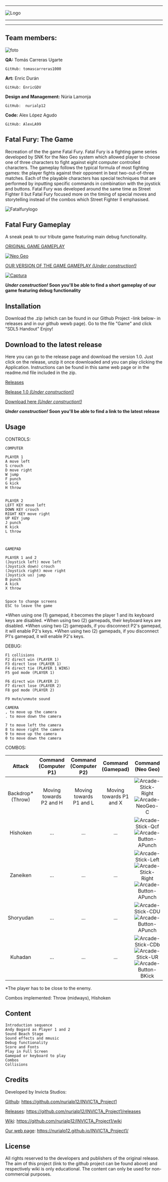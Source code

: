 ﻿

***

![Logo](https://user-images.githubusercontent.com/45202050/54493833-9a452480-48d4-11e9-974f-eff72c589dc6.png)

***

***


## Team members:



![foto](https://user-images.githubusercontent.com/45202050/54494645-dd0afa80-48dc-11e9-9ecb-0e7b0ffe4e87.png)



**QA:** Tomás Carreras Ugarte

	GitHub: tomascarreras1000

**Art:** Enric Durán

	GitHub:	EnricGDV

**Design and Management:** Núria Lamonja

	GitHub:	 nurialp12

**Code:** Alex López Agudo

	GitHub: AlexLA99



## Fatal Fury: The Game

Recreation of the the game Fatal Fury.
Fatal Fury is a fighting game series developed by SNK for the Neo Geo system which allowed player to choose one of three characters to fight against eight computer controlled characters.
The gameplay follows the typical formula of most fighting games: 
the player fights against their opponent in best two-out-of-three matches. 
Each of the playable characters has special techniques that are performed by inputting specific commands in combination with the joystick and buttons. 
Fatal Fury was developed around the same time as Street Fighter II but Fatal Fury focused more on the timing of special moves and storytelling instead of the combos which Street Fighter II emphasised.



![Fatalfurylogo](https://user-images.githubusercontent.com/45202050/54493944-936ae180-48d5-11e9-84dd-8394be766b35.png)



## Fatal Fury Gameplay

A sneak peak to our tribute game featuring main debug functionality.


[ORIGINAL GAME GAMEPLAY](https://www.youtube.com/watch?reload=9&v=HaGLQx7gU8U)

[![Neo Geo](https://user-images.githubusercontent.com/45202069/54490964-e1262080-48ba-11e9-9417-95b7d2374868.png)
](https://youtu.be/EdcM2x3tSDQ)


[OUR VERSION OF THE GAME GAMEPLAY _(Under construction!)_](https://youtu.be/1VTVzMcLEoY)

[![Captura](https://user-images.githubusercontent.com/45202050/59235514-faa4e300-8bf1-11e9-9f13-34d3cfcfa31b.PNG)
](https://youtu.be/1VTVzMcLEoY)


**_Under construction!_ Soon you'll be able to find a short gameplay of our game featuring debug functionality**



## Installation

Download the .zip (which can be found in our Github Project -link below- in releases and in our github wewb page).
Go to the file "Game" and click "SDL5 Handout"
Enjoy!



## Download to the latest release

Here you can go to the release page and download the version 1.0. Just click on the release, unzip it once downloaded and you can play clicking the Application.
Instructions can be found in this same web page or in the readme.md file included in the zip.


[Releases](https://github.com/nurialp12/INVICTA_Project1/releases)

[Release 1.0 _(Under construction!)_](https://github.com/nurialp12/INVICTA_Project1/releases/tag/0.8)

[Download here _(Under construction!)_](https://github.com/nurialp12/INVICTA_Project1/releases)



**_Under construction!_ Soon you'll be able to find a link to the latest release**



## Usage

CONTROLS:

	COMPUTER

	PLAYER 1
	A move left
	S crouch
	D move right
	W jump
	F punch
	G kick
	H throw
	

	PLAYER 2
	LEFT KEY move left
	DOWN KEY crouch
	RIGHT KEY move right
	UP KEY jump
	J punch
	K kick
	L throw



	GAMEPAD

	PLAYER 1 and 2
	(Joystick left) move left
	(Joystick down) crouch
	(Joystick right) move right
	(Joystick uo) jump
	B punch
	A kick
	X throw
	

	Space to change screens
	ESC to leave the game	



*When using one (1) gamepad, it becomes the player 1 and its keyboard keys are disabled.
*When using two (2) gamepads, their keyboard keys are disabled.
*When using two (2) gamepads, if you disconnect P2's gamepad, it will enable P2's keys.
*When using two (2) gamepads, if you disconnect P1's gamepad, it will enable P2's keys.



DEBUG:


	F1 collisions
	F2 direct win (PLAYER 1)
	F3 direct lose (PLAYER 1)
	F4 direct tie (PLAYER 1 WINS)
	F5 god mode (PLAYER 1)

	F6 direct win (PLAYER 2)
	F7 direct lose (PLAYER 2)
	F8 god mode (PLAYER 2)

	F9 mute/unmute sound

	CAMERA
	, to move up the camera
	. to move down the camera

	7 to move left the camera
	8 to move right the camera
	9 to move up the camera
	0 to move down the camera



COMBOS:

| Attack | Command (Computer P1) | Command (Computer P2) | Command (Gamepad) | Command (Neo Geo) |
|:------:|:---------------------:|:---------------------:|:-----------------:|:-----------------:|
| Backdrop* (Throw) | Moving towards P2 and H | Moving towards P1 and L | Moving towards P1 and X |  ![Arcade-Stick-Right](https://user-images.githubusercontent.com/45202050/54491003-1af72700-48bb-11e9-9593-95881a8e5f0e.png)  ![Arcade-NeoGeo-C](https://user-images.githubusercontent.com/45202050/54490997-1a5e9080-48bb-11e9-8479-c703c08b09d8.png)  |
| Hishoken | ... | ... | ... |  ![Arcade-Stick-Qcf](https://user-images.githubusercontent.com/45202050/54491002-1af72700-48bb-11e9-823e-3b330a736b66.png)  ![Arcade-Button-APunch](https://user-images.githubusercontent.com/45202050/54490991-19c5fa00-48bb-11e9-917a-b3aa9c2b2146.png)  |
| Zaneiken | ... | ... | ... |  ![Arcade-Stick-Left](https://user-images.githubusercontent.com/45202050/54491117-1717d480-48bc-11e9-8680-528b2c4572ab.png)  ![Arcade-Stick-Right](https://user-images.githubusercontent.com/45202050/54491120-17b06b00-48bc-11e9-906b-d4ee258ff0e0.png)  ![Arcade-Button-APunch](https://user-images.githubusercontent.com/45202050/54491106-15e6a780-48bc-11e9-93fe-170360e1c713.png)  |
| Shoryudan | ... | ... | ... |  ![Arcade-Stick-CDU](https://user-images.githubusercontent.com/45202050/54491115-1717d480-48bc-11e9-9a93-ba39c49e155e.png)  ![Arcade-Button-APunch](https://user-images.githubusercontent.com/45202050/54491106-15e6a780-48bc-11e9-93fe-170360e1c713.png)  |
| Kuhadan | ... | ... | ... |  ![Arcade-Stick-CDb](https://user-images.githubusercontent.com/45202050/54491114-1717d480-48bc-11e9-9036-d57c6bef3ed9.png)  ![Arcade-Stick-UR](https://user-images.githubusercontent.com/45202050/54491121-17b06b00-48bc-11e9-9d9e-12bea84ce886.png)  ![Arcade-Button-BKick](https://user-images.githubusercontent.com/45202050/54491108-15e6a780-48bc-11e9-8aee-c2e9ab3a13a8.png)  |

*The player has to be close to the enemy.

Combos implemented: Throw (midways), Hishoken



## Content

	Introduction sequence
	Andy Bogard as Player 1 and 2
	Sound Beach Stage
	Sound effects and mmusic
	Debug functionality
	Score and Fonts
	Play in Full Screen
	Gamepad or keyboard to play
	Combos
	Collisions



## Credits

Developed by Invicta Studios:

[Github](https://github.com/nurialp12/INVICTA_Project1): https://github.com/nurialp12/INVICTA_Project1

[Releases](https://github.com/nurialp12/INVICTA_Project1/releases): https://github.com/nurialp12/INVICTA_Project1/releases

[Wiki](https://github.com/nurialp12/INVICTA_Project1/wiki): https://github.com/nurialp12/INVICTA_Project1/wiki

[Our web page](https://nurialp12.github.io/INVICTA_Project1/): https://nurialp12.github.io/INVICTA_Project1/



## License

All rights reserved to the developers and publishers of the original release. 
The aim of this project (link to the github project can be found above) and respectively wiki is only educational. 
The content can only be used for non-commercial purposes.


